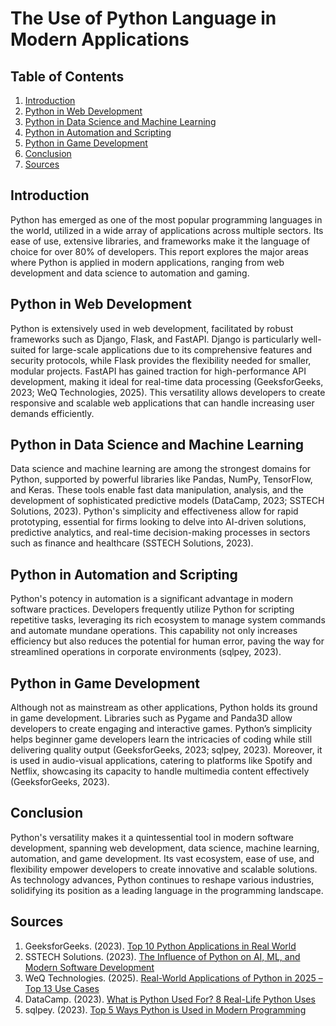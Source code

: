 # The Use of Python Language in Modern Applications

## Table of Contents
1. [Introduction](#introduction)
2. [Python in Web Development](#python-in-web-development)
3. [Python in Data Science and Machine Learning](#python-in-data-science-and-machine-learning)
4. [Python in Automation and Scripting](#python-in-automation-and-scripting)
5. [Python in Game Development](#python-in-game-development)
6. [Conclusion](#conclusion)
7. [Sources](#sources)

## Introduction
Python has emerged as one of the most popular programming languages in the world, utilized in a wide array of applications across multiple sectors. Its ease of use, extensive libraries, and frameworks make it the language of choice for over 80% of developers. This report explores the major areas where Python is applied in modern applications, ranging from web development and data science to automation and gaming.

## Python in Web Development
Python is extensively used in web development, facilitated by robust frameworks such as Django, Flask, and FastAPI. Django is particularly well-suited for large-scale applications due to its comprehensive features and security protocols, while Flask provides the flexibility needed for smaller, modular projects. FastAPI has gained traction for high-performance API development, making it ideal for real-time data processing (GeeksforGeeks, 2023; WeQ Technologies, 2025). This versatility allows developers to create responsive and scalable web applications that can handle increasing user demands efficiently.

## Python in Data Science and Machine Learning
Data science and machine learning are among the strongest domains for Python, supported by powerful libraries like Pandas, NumPy, TensorFlow, and Keras. These tools enable fast data manipulation, analysis, and the development of sophisticated predictive models (DataCamp, 2023; SSTECH Solutions, 2023). Python's simplicity and effectiveness allow for rapid prototyping, essential for firms looking to delve into AI-driven solutions, predictive analytics, and real-time decision-making processes in sectors such as finance and healthcare (SSTECH Solutions, 2023).

## Python in Automation and Scripting
Python's potency in automation is a significant advantage in modern software practices. Developers frequently utilize Python for scripting repetitive tasks, leveraging its rich ecosystem to manage system commands and automate mundane operations. This capability not only increases efficiency but also reduces the potential for human error, paving the way for streamlined operations in corporate environments (sqlpey, 2023). 

## Python in Game Development
Although not as mainstream as other applications, Python holds its ground in game development. Libraries such as Pygame and Panda3D allow developers to create engaging and interactive games. Python’s simplicity helps beginner game developers learn the intricacies of coding while still delivering quality output (GeeksforGeeks, 2023; sqlpey, 2023). Moreover, it is used in audio-visual applications, catering to platforms like Spotify and Netflix, showcasing its capacity to handle multimedia content effectively (GeeksforGeeks, 2023).

## Conclusion
Python's versatility makes it a quintessential tool in modern software development, spanning web development, data science, machine learning, automation, and game development. Its vast ecosystem, ease of use, and flexibility empower developers to create innovative and scalable solutions. As technology advances, Python continues to reshape various industries, solidifying its position as a leading language in the programming landscape.

## Sources
1. GeeksforGeeks. (2023). [Top 10 Python Applications in Real World](https://www.geeksforgeeks.org/python-applications-in-real-world/)
2. SSTECH Solutions. (2023). [The Influence of Python on AI, ML, and Modern Software Development](https://sstechsolutions.medium.com/the-influence-of-python-on-ai-ml-and-modern-software-development-8e54049a75ea)
3. WeQ Technologies. (2025). [Real-World Applications of Python in 2025 – Top 13 Use Cases](https://weqtechnologies.com/real-world-applications-of-python-programming-in-2025-top-use-cases-examples/)
4. DataCamp. (2023). [What is Python Used For? 8 Real-Life Python Uses](https://www.datacamp.com/blog/what-is-python-used-for)
5. sqlpey. (2023). [Top 5 Ways Python is Used in Modern Programming](https://sqlpey.com/python/top-5-ways-python-is-used-in-modern-programming/)